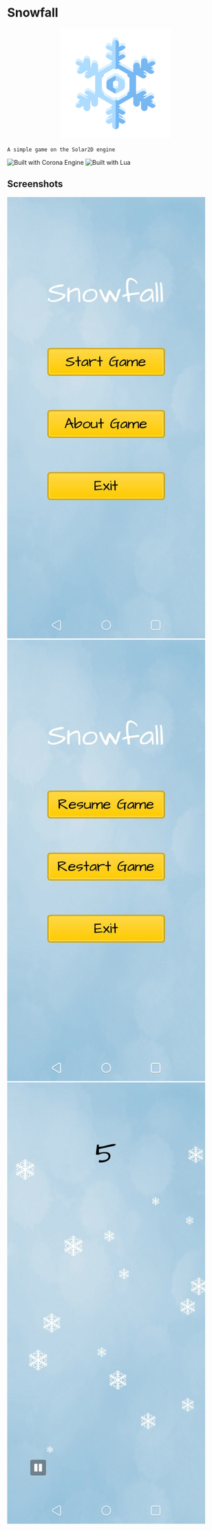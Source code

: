# Snowfall

<p align="center">
    <img alt="Snowfall icon" src="./Icon.png" with="256px" height="256px" />

    A simple game on the Solar2D engine
</p>

![Built with Corona Engine](https://img.shields.io/badge/Corona%20Engine-F96F29.svg?style=for-the-badge&logo=Corona-Engine&logoColor=white)
![Built with Lua](https://img.shields.io/badge/Lua-2C2D72.svg?style=for-the-badge&logo=Lua&logoColor=white)

## Screenshots

![Snowfall main menu](./snowfall_main_menu.jpg)
![Snowfall pause menu](./snowfall_pause_menu.jpg)
![Snowfall gameplay](./snowfall_gameplay.jpg)

